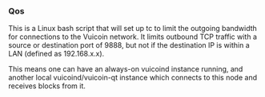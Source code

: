 ### Qos ###

This is a Linux bash script that will set up tc to limit the outgoing bandwidth for connections to the Vuicoin network. It limits outbound TCP traffic with a source or destination port of 9888, but not if the destination IP is within a LAN (defined as 192.168.x.x).

This means one can have an always-on vuicoind instance running, and another local vuicoind/vuicoin-qt instance which connects to this node and receives blocks from it.
